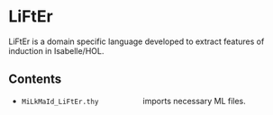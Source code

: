 # LiFtEr

LiFtEr is a domain specific language developed to extract features of induction in Isabelle/HOL.

## Contents
- `MiLkMaId_LiFtEr.thy`                     imports necessary ML files.
